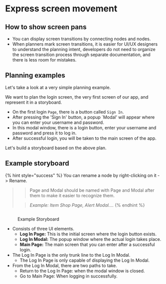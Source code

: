 # Express screen movement

## How to show screen pans

* You can display screen transitions by connecting nodes and nodes.
* When planners mark screen transitions, it is easier for UI/UX designers to understand the planning intent, developers do not need to organize the screen transition process through separate documentation, and there is less room for mistakes.

## Planning examples

Let's take a look at a very simple planning example.

We want to plan the login screen, the very first screen of our app, and represent it in a storyboard.

* On the first login `Page`, there is a button called `Sign In`.
* After pressing the 'Sign In' button, a popup `Modal' will appear where you can enter your username and password.
* In this modal window, there is a login button, enter your username and password and press it to log in.
* After successful login, you will be taken to the main screen of the app.

Let's build a storyboard based on the above plan.

## Example storyboard

{% hint style="success" %}
You can rename a node by right-clicking on it -> Rename.

> > Page and Modal should be named with Page and Modal after them to make it easier to recognize them.
>
> > _Example: Item Shop Page, Alert Modal...._
{% endhint %}

<figure><img src="../../../.gitbook/assets/screenshot 2025-01-12 AM 12.37.14.png" alt=""><figcaption><p>Example Storyboard</p></figcaption></figure>

* Consists of three UI elements.
  * **Log In Page:** This is the initial screen where the login button exists.
  * **Log In Modal:** The popup window where the actual login takes place.
  * **Main Page:** The main screen that you can enter after a successful login.
* The Log In Page is the only trunk line to the Log In Modal.
  * The Log In Page is only capable of displaying the Log In Modal.
* From the Log In Modal, there are two paths to take.
  * Return to the Log In Page: when the modal window is closed.
  * Go to Main Page: When logging in successfully.
